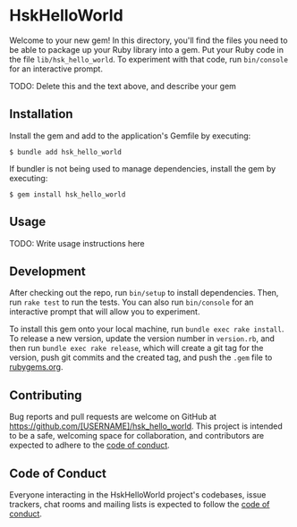 # HskHelloWorld

Welcome to your new gem! In this directory, you'll find the files you need to be able to package up your Ruby library into a gem. Put your Ruby code in the file `lib/hsk_hello_world`. To experiment with that code, run `bin/console` for an interactive prompt.

TODO: Delete this and the text above, and describe your gem

## Installation

Install the gem and add to the application's Gemfile by executing:

    $ bundle add hsk_hello_world

If bundler is not being used to manage dependencies, install the gem by executing:

    $ gem install hsk_hello_world

## Usage

TODO: Write usage instructions here

## Development

After checking out the repo, run `bin/setup` to install dependencies. Then, run `rake test` to run the tests. You can also run `bin/console` for an interactive prompt that will allow you to experiment.

To install this gem onto your local machine, run `bundle exec rake install`. To release a new version, update the version number in `version.rb`, and then run `bundle exec rake release`, which will create a git tag for the version, push git commits and the created tag, and push the `.gem` file to [rubygems.org](https://rubygems.org).

## Contributing

Bug reports and pull requests are welcome on GitHub at https://github.com/[USERNAME]/hsk_hello_world. This project is intended to be a safe, welcoming space for collaboration, and contributors are expected to adhere to the [code of conduct](https://github.com/[USERNAME]/hsk_hello_world/blob/master/CODE_OF_CONDUCT.md).

## Code of Conduct

Everyone interacting in the HskHelloWorld project's codebases, issue trackers, chat rooms and mailing lists is expected to follow the [code of conduct](https://github.com/[USERNAME]/hsk_hello_world/blob/master/CODE_OF_CONDUCT.md).
